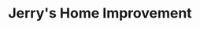 ---
title: "Jerry's Home Improvement"
url: /springfield/jerrys-home-improvement/
shop: doityourself
---